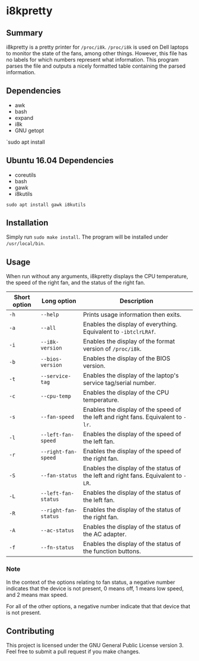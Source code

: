 # i8kpretty

## Summary
i8kpretty is a pretty printer for `/proc/i8k`.  `/proc/i8k` is used on Dell laptops to monitor the state of the fans, among other things.  However, this file has no labels for which numbers represent what information.  This program parses the file and outputs a nicely formatted table containing the parsed information.  


## Dependencies
* awk
* bash
* expand
* i8k
* GNU getopt

`sudo apt install 

## Ubuntu 16.04 Dependencies
* coreutils
* bash
* gawk
* i8kutils


`sudo apt install gawk i8kutils`

## Installation
Simply run `sudo make install`.   The program will be installed under `/usr/local/bin`.  


## Usage
When run without any arguments, i8kpretty displays the CPU temperature, the speed of the right fan, and the status of the right fan.  

| Short option   | Long option          | Description                                                                              |
|----------------|----------------------|------------------------------------------------------------------------------------------|
| `-h`           | `--help`             | Prints usage information then exits.                                                     |
| `-a`           | `--all`              | Enables the display of everything.  Equivalent to `-ibtclrLRAf`.                         |
| `-i`           | `--i8k-version`      | Enables the display of the format version of `/proc/i8k`.                                |
| `-b`           | `--bios-version`     | Enables the display of the BIOS version.                                                 |
| `-t`           | `--service-tag`      |	Enables the display of the laptop's service tag/serial number.                     |
| `-c`           | `--cpu-temp`         | Enables the display of the CPU temperature.                                              |
| `-s`           | `--fan-speed`        |	Enables the display of the speed of the left and right fans.  Equivalent to `-lr`. |
| `-l`           | `--left-fan-speed`   |	Enables the display of the speed of the left fan.                                  |
| `-r`           | `--right-fan-speed`  | Enables the display of the speed of the right fan.                                       |
| `-S`           | `--fan-status`       | Enables the display of the status of the left and right fans.  Equivalent to `-LR`.      |
| `-L`           | `--left-fan-status`  |	Enables the display of the status of the left fan.                                 |
| `-R`           | `--right-fan-status` |	Enables the display of the status of the right fan.                                |
| `-A`           | `--ac-status`        |	Enables the display of the status of the AC adapter.                               |
| `-f`           | `--fn-status`        |	Enables the display of the status of the function buttons.                         |


### Note
In the context of the options relating to fan status, a negative number indicates that the device is not present, 0 means off, 1 means low speed, and 2 means max speed.

For all of the other options, a negative number indicate that that device that is not present.


## Contributing
This project is licensed under the GNU General Public License version 3.  Feel free to submit a pull request if you make changes.
